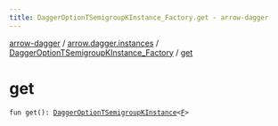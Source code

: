 ```yaml
---
title: DaggerOptionTSemigroupKInstance_Factory.get - arrow-dagger
---
```


[arrow-dagger](../../index.html) / [arrow.dagger.instances](../index.html) / [DaggerOptionTSemigroupKInstance_Factory](index.html) / [get](./get.html)

# get

`fun get(): `[`DaggerOptionTSemigroupKInstance`](../-dagger-option-t-semigroup-k-instance/index.html)`<`[`F`](index.html#F)`>`